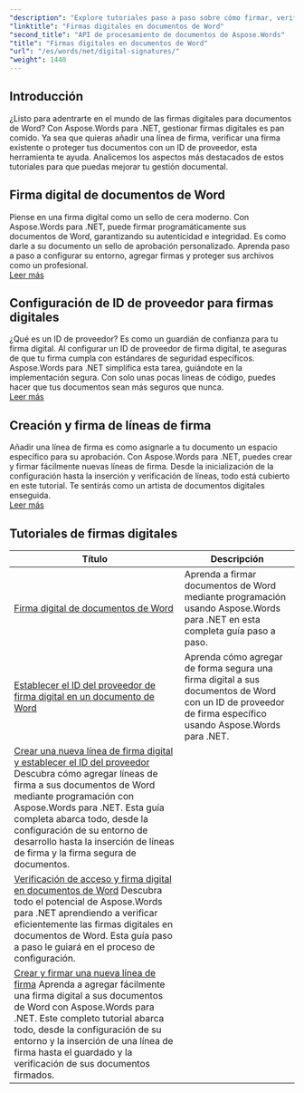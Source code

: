 ```yaml
---
"description": "Explore tutoriales paso a paso sobre cómo firmar, verificar y administrar firmas digitales en documentos de Word usando Aspose.Words para .NET."
"linktitle": "Firmas digitales en documentos de Word"
"second_title": "API de procesamiento de documentos de Aspose.Words"
"title": "Firmas digitales en documentos de Word"
"url": "/es/words/net/digital-signatures/"
"weight": 1440
---
```


## Introducción

¿Listo para adentrarte en el mundo de las firmas digitales para documentos de Word? Con Aspose.Words para .NET, gestionar firmas digitales es pan comido. Ya sea que quieras añadir una línea de firma, verificar una firma existente o proteger tus documentos con un ID de proveedor, esta herramienta te ayuda. Analicemos los aspectos más destacados de estos tutoriales para que puedas mejorar tu gestión documental.

## Firma digital de documentos de Word  

Piense en una firma digital como un sello de cera moderno. Con Aspose.Words para .NET, puede firmar programáticamente sus documentos de Word, garantizando su autenticidad e integridad. Es como darle a su documento un sello de aprobación personalizado. Aprenda paso a paso a configurar su entorno, agregar firmas y proteger sus archivos como un profesional.  
[Leer más](./digitally-signing-word-document/)  

## Configuración de ID de proveedor para firmas digitales  

¿Qué es un ID de proveedor? Es como un guardián de confianza para tu firma digital. Al configurar un ID de proveedor de firma digital, te aseguras de que tu firma cumpla con estándares de seguridad específicos. Aspose.Words para .NET simplifica esta tarea, guiándote en la implementación segura. Con solo unas pocas líneas de código, puedes hacer que tus documentos sean más seguros que nunca.  
[Leer más](./set-digital-signature-provider-id/)  

## Creación y firma de líneas de firma  

Añadir una línea de firma es como asignarle a tu documento un espacio específico para su aprobación. Con Aspose.Words para .NET, puedes crear y firmar fácilmente nuevas líneas de firma. Desde la inicialización de la configuración hasta la inserción y verificación de líneas, todo está cubierto en este tutorial. Te sentirás como un artista de documentos digitales enseguida.  
[Leer más](./create-and-sign-new-signature-line/)  

 ## Tutoriales de firmas digitales
| Título | Descripción |
| --- | --- |
| [Firma digital de documentos de Word](./digitally-signing-word-document/) | Aprenda a firmar documentos de Word mediante programación usando Aspose.Words para .NET en esta completa guía paso a paso. |
| [Establecer el ID del proveedor de firma digital en un documento de Word](./set-digital-signature-provider-id/) | Aprenda cómo agregar de forma segura una firma digital a sus documentos de Word con un ID de proveedor de firma específico usando Aspose.Words para .NET. |
| [Crear una nueva línea de firma digital y establecer el ID del proveedor](./create-new-digital-signature-line-and-set-provider-id/) Descubra cómo agregar líneas de firma a sus documentos de Word mediante programación con Aspose.Words para .NET. Esta guía completa abarca todo, desde la configuración de su entorno de desarrollo hasta la inserción de líneas de firma y la firma segura de documentos.
| [Verificación de acceso y firma digital en documentos de Word](./access-and-digital-signature-verification/) Descubra todo el potencial de Aspose.Words para .NET aprendiendo a verificar eficientemente las firmas digitales en documentos de Word. Esta guía paso a paso le guiará en el proceso de configuración.
| [Crear y firmar una nueva línea de firma](./create-and-sign-new-signature-line/) Aprenda a agregar fácilmente una firma digital a sus documentos de Word con Aspose.Words para .NET. Este completo tutorial abarca todo, desde la configuración de su entorno y la inserción de una línea de firma hasta el guardado y la verificación de sus documentos firmados.